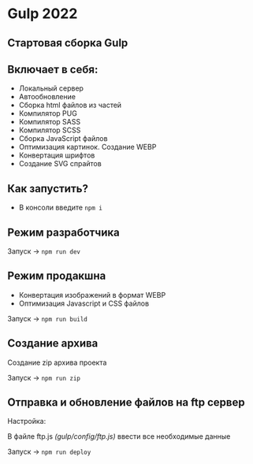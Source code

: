 # Gulp 2022

## Стартовая сборка Gulp

## Включает в себя:

- Локальный сервер
- Автообновление
- Сборка html файлов из частей
- Компилятор PUG
- Компилятор SASS
- Компилятор SCSS
- Сборка JavaScript файлов
- Оптимизация картинок. Создание WEBP
- Конвертация шрифтов
- Создание SVG спрайтов

## Как запустить?

- В консоли введите <code>npm i</code>

## Режим разработчика

 Запуск -> <code>npm run dev</code>

## Режим продакшна

- Конвертация изображений в формат WEBP
- Оптимизация Javascript и CSS файлов

Запуск -> <code>npm run build</code>

## Создание архива

Создание zip архива проекта

Запуск -> <code>npm run zip</code>

## Отправка и обновление файлов на ftp сервер

Настройка:

В файле ftp.js <i>(gulp/config/ftp.js)</i> ввести все необходимые данные

Запуск -> <code>npm run deploy</code>
